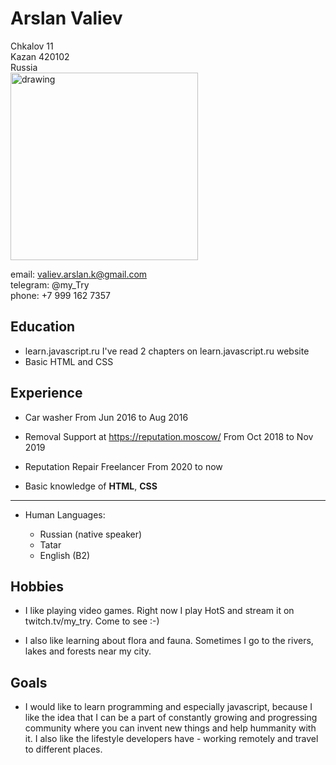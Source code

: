 Arslan Valiev
=============

     
Chkalov 11                                     
Kazan 420102            
Russia    
<img src="https://i.imgur.com/51atzhn.jpeg" alt="drawing" width="300 "/>
    
email: valiev.arslan.k@gmail.com       
telegram: @my_Try       
phone: +7 999 162 7357

Education
---------

* learn.javascript.ru
      I've read 2 chapters on learn.javascript.ru website
* Basic HTML and CSS


Experience
----------

* Car washer
    From Jun 2016 to Aug 2016

* Removal Support at https://reputation.moscow/
    From Oct 2018 to Nov 2019

* Reputation Repair Freelancer
    From 2020 to now

* Basic knowledge of **HTML**, **CSS**

----------------------------------------

* Human Languages:

     * Russian (native speaker)
     * Tatar
     * English (B2)

Hobbies
----------

* I like playing video games. Right now I play HotS and stream it on twitch.tv/my_try. Come to see :-) 

* I also like learning about flora and fauna. Sometimes I go to the rivers, lakes and forests near my city.

Goals
----------

* I would like to learn programming and especially javascript, because I like the idea that I can be a part of constantly growing and progressing community where you can invent new things and help hummanity with it. I also like the lifestyle developers have - working remotely and travel to different places.
